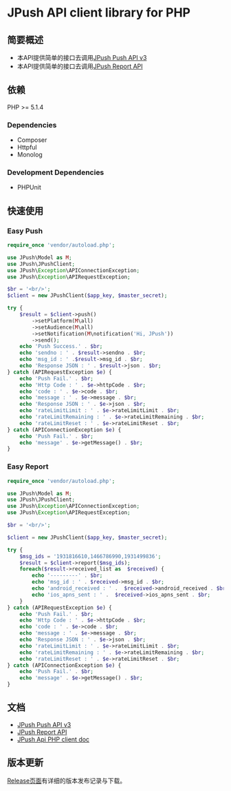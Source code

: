 # JPush API client library for PHP

## 简要概述  

* 本API提供简单的接口去调用[JPush Push API v3][1]
* 本API提供简单的接口去调用[JPush Report API][2]

## 依赖

PHP >= 5.1.4

### Dependencies
* Composer
* Httpful
* Monolog

### Development Dependencies
* PHPUnit


## 快速使用
### Easy Push

```php
require_once 'vendor/autoload.php';

use JPush\Model as M;
use JPush\JPushClient;
use JPush\Exception\APIConnectionException;
use JPush\Exception\APIRequestException;

$br = '<br/>';
$client = new JPushClient($app_key, $master_secret);

try {
    $result = $client->push()
        ->setPlatform(M\all)
        ->setAudience(M\all)
        ->setNotification(M\notification('Hi, JPush'))
        ->send();
    echo 'Push Success.' . $br;
    echo 'sendno : ' . $result->sendno . $br;
    echo 'msg_id : ' .$result->msg_id . $br;
    echo 'Response JSON : ' . $result->json . $br;
} catch (APIRequestException $e) {
    echo 'Push Fail.' . $br;
    echo 'Http Code : ' . $e->httpCode . $br;
    echo 'code : ' . $e->code . $br;
    echo 'message : ' . $e->message . $br;
    echo 'Response JSON : ' . $e->json . $br;
    echo 'rateLimitLimit : ' . $e->rateLimitLimit . $br;
    echo 'rateLimitRemaining : ' . $e->rateLimitRemaining . $br;
    echo 'rateLimitReset : ' . $e->rateLimitReset . $br;
} catch (APIConnectionException $e) {
    echo 'Push Fail.' . $br;
    echo 'message' . $e->getMessage() . $br;
}

```

### Easy Report
```php
require_once 'vendor/autoload.php';

use JPush\Model as M;
use JPush\JPushClient;
use JPush\Exception\APIConnectionException;
use JPush\Exception\APIRequestException;

$br = '<br/>';

$client = new JPushClient($app_key, $master_secret);

try {
    $msg_ids = '1931816610,1466786990,1931499836';
    $result = $client->report($msg_ids);
    foreach($result->received_list as  $received) {
        echo '---------' . $br;
        echo 'msg_id : ' . $received->msg_id . $br;
        echo 'android_received : ' .  $received->android_received . $br;
        echo 'ios_apns_sent : ' .  $received->ios_apns_sent . $br;
    }
} catch (APIRequestException $e) {
    echo 'Push Fail.' . $br;
    echo 'Http Code : ' . $e->httpCode . $br;
    echo 'code : ' . $e->code . $br;
    echo 'message : ' . $e->message . $br;
    echo 'Response JSON : ' . $e->json . $br;
    echo 'rateLimitLimit : ' . $e->rateLimitLimit . $br;
    echo 'rateLimitRemaining : ' . $e->rateLimitRemaining . $br;
    echo 'rateLimitReset : ' . $e->rateLimitReset . $br;
} catch (APIConnectionException $e) {
    echo 'Push Fail.' . $br;
    echo 'message' . $e->getMessage() . $br;
}
```

## 文档

* [JPush Push API v3][4]  
* [JPush Report API][5]
* [JPush Api PHP client doc][6]

## 版本更新

[Release页面][7]有详细的版本发布记录与下载。


  [1]: http://docs.jpush.cn/display/dev/Push-API-v3
  [2]: http://docs.jpush.cn/display/dev/Report-API
  [4]: http://docs.jpush.cn/display/dev/Push-API-v3
  [5]: http://docs.jpush.cn/display/dev/Report-API
  [6]: doc/api.md
  [7]: https://github.com/jpush/jpush-api-php-client/releases/